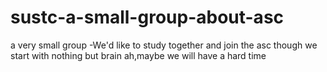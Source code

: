 # sustc-a-small-group-about-asc
a very small group
  -We'd like to study together and join the asc though we start with nothing but brain ah,maybe we will have a hard time
